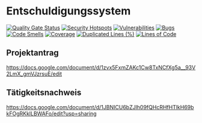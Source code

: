 # Entschuldigungssystem

[![Quality Gate Status](https://sq.srv.tobiaswaelde.com/api/project_badges/measure?project=tw-school_entschuldigungssystem_AYYMT3iVlG8PXLMOvX_3&metric=alert_status&token=10949898e8265b5d108b3b916b7afbb483585f24)](https://sq.srv.tobiaswaelde.com/dashboard?id=tw-school_entschuldigungssystem_AYYMT3iVlG8PXLMOvX_3)
[![Security Hotspots](https://sq.srv.tobiaswaelde.com/api/project_badges/measure?project=tw-school_entschuldigungssystem_AYYMT3iVlG8PXLMOvX_3&metric=security_hotspots&token=10949898e8265b5d108b3b916b7afbb483585f24)](https://sq.srv.tobiaswaelde.com/dashboard?id=tw-school_entschuldigungssystem_AYYMT3iVlG8PXLMOvX_3)
[![Vulnerabilities](https://sq.srv.tobiaswaelde.com/api/project_badges/measure?project=tw-school_entschuldigungssystem_AYYMT3iVlG8PXLMOvX_3&metric=vulnerabilities&token=10949898e8265b5d108b3b916b7afbb483585f24)](https://sq.srv.tobiaswaelde.com/dashboard?id=tw-school_entschuldigungssystem_AYYMT3iVlG8PXLMOvX_3)
[![Bugs](https://sq.srv.tobiaswaelde.com/api/project_badges/measure?project=tw-school_entschuldigungssystem_AYYMT3iVlG8PXLMOvX_3&metric=bugs&token=10949898e8265b5d108b3b916b7afbb483585f24)](https://sq.srv.tobiaswaelde.com/dashboard?id=tw-school_entschuldigungssystem_AYYMT3iVlG8PXLMOvX_3)
[![Code Smells](https://sq.srv.tobiaswaelde.com/api/project_badges/measure?project=tw-school_entschuldigungssystem_AYYMT3iVlG8PXLMOvX_3&metric=code_smells&token=10949898e8265b5d108b3b916b7afbb483585f24)](https://sq.srv.tobiaswaelde.com/dashboard?id=tw-school_entschuldigungssystem_AYYMT3iVlG8PXLMOvX_3)
[![Coverage](https://sq.srv.tobiaswaelde.com/api/project_badges/measure?project=tw-school_entschuldigungssystem_AYYMT3iVlG8PXLMOvX_3&metric=coverage&token=10949898e8265b5d108b3b916b7afbb483585f24)](https://sq.srv.tobiaswaelde.com/dashboard?id=tw-school_entschuldigungssystem_AYYMT3iVlG8PXLMOvX_3)
[![Duplicated Lines (%)](https://sq.srv.tobiaswaelde.com/api/project_badges/measure?project=tw-school_entschuldigungssystem_AYYMT3iVlG8PXLMOvX_3&metric=duplicated_lines_density&token=10949898e8265b5d108b3b916b7afbb483585f24)](https://sq.srv.tobiaswaelde.com/dashboard?id=tw-school_entschuldigungssystem_AYYMT3iVlG8PXLMOvX_3)
[![Lines of Code](https://sq.srv.tobiaswaelde.com/api/project_badges/measure?project=tw-school_entschuldigungssystem_AYYMT3iVlG8PXLMOvX_3&metric=ncloc&token=10949898e8265b5d108b3b916b7afbb483585f24)](https://sq.srv.tobiaswaelde.com/dashboard?id=tw-school_entschuldigungssystem_AYYMT3iVlG8PXLMOvX_3)

## Projektantrag
https://docs.google.com/document/d/1zvx5FxmZAKc1Cw8TxNCfXg5a__93V2LmX_gmVJzrsuE/edit

## Tätigkeitsnachweis
https://docs.google.com/document/d/1JBNICU6bZJlh09fQHcRHfHTlkH69bkFOgRKklLBWAFo/edit?usp=sharing